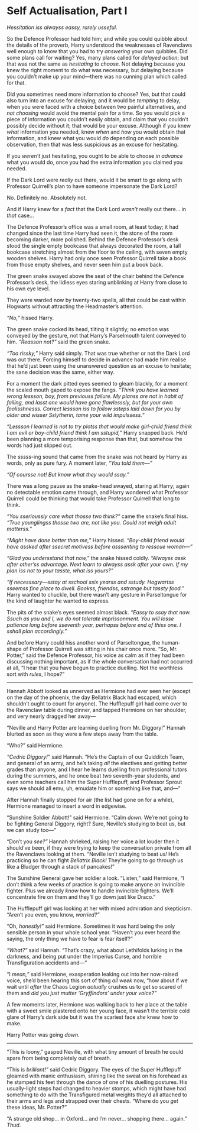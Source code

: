 # Self Actualisation, Part Ⅰ

*Hessitation iss alwayss eassy, rarely usseful.*

So the Defence Professor had told him; and while you could quibble about the details of the proverb, Harry understood the weaknesses of Ravenclaws well enough to know that you had to try *answering* your own quibbles. Did some plans call for waiting? Yes, many plans called for *delayed action*; but that was not the same as *hesitating* to *choose*. Not delaying because you knew the right moment to do what was necessary, but delaying because you couldn’t make up your mind—there was no cunning plan which called for that.

Did you sometimes need more information to choose? Yes, but that could also turn into an excuse for delaying; and it would be *tempting* to delay, when you were faced with a choice between two painful alternatives, and *not choosing* would avoid the mental pain for a time. So you would pick a piece of information you couldn’t easily obtain, and claim that you couldn’t possibly decide without it; that would be your excuse. Although if you knew *what* information you needed, knew *when* and *how* you would obtain that information, and knew what you would *do* depending on each possible observation, then that was less suspicious as an excuse for hesitating.

If you *weren’t* just hesitating, you ought to be able to choose *in advance* what you would do, once you had the extra information you claimed you needed.

If the Dark Lord were *really* out there, would it be smart to go along with Professor Quirrell’s plan to have someone impersonate the Dark Lord?

No. Definitely no. Absolutely not.

And if Harry knew for a *fact* that the Dark Lord *wasn’t* really out there… in *that* case…

The Defence Professor’s office was a small room, at least today; it had changed since the last time Harry had seen it, the stone of the room becoming darker, more polished. Behind the Defence Professor’s desk stood the single empty bookcase that always decorated the room, a tall bookcase stretching almost from the floor to the ceiling, with seven empty wooden shelves. Harry had only once seen Professor Quirrell take a book from those empty shelves, and never seen him put a book back.

The green snake swayed above the seat of the chair behind the Defence Professor’s desk, the lidless eyes staring unblinking at Harry from close to his own eye level.

They were warded now by twenty-two spells, all that could be cast within Hogwarts without attracting the Headmaster’s attention.

*“No,”* hissed Harry.

The green snake cocked its head, tilting it slightly; no emotion was conveyed by the gesture, not that Harry’s Parselmouth talent conveyed to him. *“Reasson not?”* said the green snake.

*“Too rissky,”* Harry said simply. That was true whether or not the Dark Lord was out there. Forcing himself to decide in advance had made him realise that he’d just been using the unanswered question as an excuse to hesitate; the sane decision was the same, either way.

For a moment the dark pitted eyes seemed to gleam blackly, for a moment the scaled mouth gaped to expose the fangs. *“Think you have learned wrong lessson, boy, from previouss failure. My planss are not in habit of failing, and lasst one would have gone flawlesssly, but for your own foolisshnesss. Correct lessson iss to follow ssteps laid down for you by older and wisser Sslytherin, tame your wild impulssess.*“

*“Lessson I learned is not to try plotss that would make girl-child friend think I am evil or boy-child friend think I am sstupid,”* Harry snapped back. He’d been planning a more temporising response than that, but somehow the words had just slipped out.

The *sssss*-ing sound that came from the snake was not heard by Harry as words, only as pure fury. A moment later, *“You told them—”*

*“Of coursse not! But know what they would ssay.”*

There was a long pause as the snake-head swayed, staring at Harry; again no detectable emotion came through, and Harry wondered what Professor Quirrell could be thinking that would take Professor Quirrell that long to think.

*“You sserioussly care what thosse two think?”* came the snake’s final hiss. *“True younglingss thosse two are, not like you. Could not weigh adult matterss.”*

*“Might have done better than me,”* Harry hissed. *“Boy-child friend would have assked after ssecret motivess before asssenting to resscue woman—”*

*“Glad you undersstand that now,”* the snake hissed coldly. *“Alwayss assk after other’ss advantage. Next learn to alwayss assk after your own. If my plan iss not to your tasste, what iss yours?”*

*“If necesssary—sstay at sschool ssix yearss and sstudy. Hogwartss sseemss fine place to dwell. Bookss, friendss, sstrange but tassty food.”* Harry wanted to chuckle, but there wasn’t any gesture in Parseltongue for the kind of laughter he wanted to express.

The pits of the snake’s eyes seemed almost black. *“Eassy to ssay that now. Ssuch as you and I, we do not tolerate imprissonment. You will losse patience long before sseventh year, perhapss before end of thiss one. I sshall plan accordingly.”*

And before Harry could hiss another word of Parseltongue, the human-shape of Professor Quirrell was sitting in his chair once more. “So, Mr. Potter,” said the Defence Professor, his voice as calm as if they had been discussing nothing important, as if the whole conversation had not occurred at all, “I hear that you have begun to practice duelling. Not the worthless sort with *rules*, I hope?”

* * * * *

Hannah Abbott looked as unnerved as Hermione had ever seen her (except on the day of the phoenix, the day Bellatrix Black had escaped, which shouldn’t ought to count for anyone). The Hufflepuff girl had come over to the Ravenclaw table during dinner, and tapped Hermione on her shoulder, and very nearly dragged her away—

“Neville and Harry Potter are learning duelling from Mr. Diggory!” Hannah blurted as soon as they were a few steps away from the table.

“Who?” said Hermione.

*“Cedric Diggory!”* said Hannah. “He’s the Captain of our Quidditch Team, and general of an army, and he’s taking *all* the electives and getting better grades than anyone, and I hear he learns duelling from professional tutors during the summers, and he once beat *two* seventh-year students, and even some teachers call him the Super Hufflepuff, and Professor Sprout says we should all emu, uh, emudate him or something like that, and—”

After Hannah finally stopped for air (the list had gone on for a while), Hermione managed to insert a word in edgewise.

“Sunshine Soldier Abbott!” said Hermione. “Calm *down*. We’re not going to be fighting General Diggory, right? Sure, Neville’s studying to beat us, but we can study too—”

“Don’t you *see?”* Hannah shrieked, raising her voice a lot louder then it should’ve been, if they were trying to keep the conversation private from all the Ravenclaws looking at them. “Neville isn’t studying to beat *us!* He’s practicing so he can fight *Bellatrix Black!* They’re going to go through us like a Bludger through a stack of pancakes!”

The Sunshine General gave her soldier a look. “Listen,” said Hermione, “I don’t think a few weeks of practice is going to make anyone an invincible fighter. Plus we already *know* how to handle invincible fighters. We’ll concentrate fire on them and they’ll go down just like Draco.”

The Hufflepuff girl was looking at her with mixed admiration and skepticism. “Aren’t you even, you know, *worried?”*

“Oh, *honestly!”* said Hermione. Sometimes it was hard being the only sensible person in your whole school year. “Haven’t you ever heard the saying, the only thing we have to fear is fear itself?”

*“What?”* said Hannah. “That’s crazy, what about Lethifolds lurking in the darkness, and being put under the Imperius Curse, and horrible Transfiguration accidents and—”

“I *mean,”* said Hermione, exasperation leaking out into her now-raised voice, she’d been hearing this sort of thing *all week* now, “how about if we wait until *after* the Chaos Legion *actually* crushes us to get so scared of them and *did you just mutter ‘Gryffindors’ under your voice?”*

A few moments later, Hermione was walking back to her place at the table with a sweet smile plastered onto her young face, it wasn’t the terrible cold glare of Harry’s dark side but it was the scariest face *she* knew how to make.

Harry Potter was going *down.*

* * * * *

“This is loony,” gasped Neville, with what tiny amount of breath he could spare from being completely out of breath.

“This is *brilliant!”* said Cedric Diggory. The eyes of the Super Hufflepuff gleamed with manic enthusiasm, shining like the sweat on his forehead as he stamped his feet through the dance of one of his duelling postures. His usually-light steps had changed to heavier stomps, which might have had something to do with the Transfigured metal weights they’d all attached to their arms and legs and strapped over their chests. “Where do you *get* these ideas, Mr. Potter?”

“A strange old shop… in Oxford… and I’m never… shopping there… again.” *Thud.* 